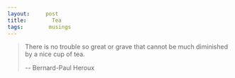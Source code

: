 ```yaml
---
layout:     post
title:        Tea
tags:        musings
---
```


> There is no trouble so great or grave that cannot be much diminished
> by a nice cup of tea. 
> 
> -- Bernard-Paul Heroux
